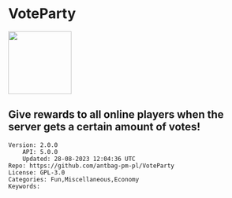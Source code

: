 # VoteParty
<img src="https://raw.githubusercontent.com/antbag-pm-pl/VoteParty/494cd442b02cbb46517626df52e33ec7f2eac43d/assets/icon.png" width="128" height="128" />

## Give rewards to all online players when the server gets a certain amount of votes!
```properties
Version: 2.0.0
    API: 5.0.0
    Updated: 28-08-2023 12:04:36 UTC
Repo: https://github.com/antbag-pm-pl/VoteParty
License: GPL-3.0
Categories: Fun,Miscellaneous,Economy
Keywords: 
```